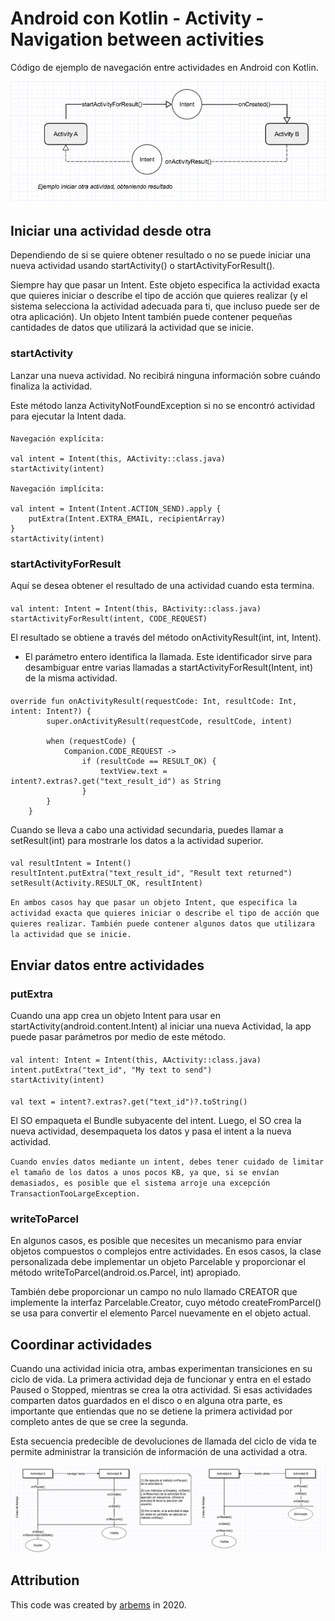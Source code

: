 # Android con Kotlin - Activity - Navigation between activities

Código de ejemplo de navegación entre actividades en Android con Kotlin.

![Lifecycle Activity](https://github.com/arbems/Android-with-Kotlin-Activity/blob/master/activity-(navigation-between-activities)/0001.png)
               
## Iniciar una actividad desde otra

Dependiendo de si se quiere obtener resultado o no se puede  iniciar una nueva actividad usando startActivity() o startActivityForResult(). 

Siempre hay que pasar un Intent. Este objeto especifica la actividad exacta que quieres iniciar o describe el tipo de acción que quieres realizar (y el sistema selecciona la actividad adecuada para ti, que incluso puede ser de otra aplicación). Un objeto Intent también puede contener pequeñas cantidades de datos que utilizará la actividad que se inicie.

### startActivity

Lanzar una nueva actividad. No recibirá ninguna información sobre cuándo finaliza la actividad.

Este método lanza ActivityNotFoundException si no se encontró actividad para ejecutar la Intent dada.

####
    Navegación explícita:
    
    val intent = Intent(this, AActivity::class.java)
    startActivity(intent)
    
    Navegación implícita:
    
    val intent = Intent(Intent.ACTION_SEND).apply {
        putExtra(Intent.EXTRA_EMAIL, recipientArray)
    }
    startActivity(intent)

### startActivityForResult

Aquí se desea obtener el resultado de una actividad cuando esta termina.

####
    val intent: Intent = Intent(this, BActivity::class.java)
    startActivityForResult(intent, CODE_REQUEST)
  

El resultado se obtiene a través del método onActivityResult(int, int, Intent).

* El parámetro entero identifica la llamada. Este identificador sirve para desambiguar entre varias llamadas a startActivityForResult(Intent, int) de la misma actividad.

####
    
    override fun onActivityResult(requestCode: Int, resultCode: Int, intent: Intent?) {
            super.onActivityResult(requestCode, resultCode, intent)
    
            when (requestCode) {
                Companion.CODE_REQUEST ->
                    if (resultCode == RESULT_OK) {
                        textView.text = intent?.extras?.get("text_result_id") as String
                    }
            }
        }
     

Cuando se lleva a cabo una actividad secundaria, puedes llamar a setResult(int) para mostrarle los datos a la actividad superior.
     
####
    val resultIntent = Intent()
    resultIntent.putExtra("text_result_id", "Result text returned")
    setResult(Activity.RESULT_OK, resultIntent)

`En ambos casos hay que pasar un objeto Intent, que especifica la actividad exacta que quieres iniciar o describe el tipo de acción que quieres realizar.
 También puede contener algunos datos que utilizara la actividad que se inicie.`


## Enviar datos entre actividades

### putExtra

Cuando una app crea un objeto Intent para usar en startActivity(android.content.Intent) al iniciar una nueva Actividad, la app puede pasar parámetros por medio de este método.

####
    val intent: Intent = Intent(this, AActivity::class.java)
    intent.putExtra("text_id", "My text to send")
    startActivity(intent)
    
####
    val text = intent?.extras?.get("text_id")?.toString()
    
El SO empaqueta el Bundle subyacente del intent. Luego, el SO crea la nueva actividad, desempaqueta los datos y pasa el intent a la nueva actividad.

`Cuando envíes datos mediante un intent, debes tener cuidado de limitar el tamaño de los datos a unos pocos KB, ya que, si se envían demasiados, es posible que el sistema arroje una excepción TransactionTooLargeException.`

### writeToParcel

En algunos casos, es posible que necesites un mecanismo para enviar objetos compuestos o complejos entre actividades. En esos casos, la clase personalizada debe implementar un objeto Parcelable y proporcionar el método writeToParcel(android.os.Parcel, int) apropiado.

También debe proporcionar un campo no nulo llamado CREATOR que implemente la interfaz Parcelable.Creator, cuyo método createFromParcel() se usa para convertir el elemento Parcel nuevamente en el objeto actual.

## Coordinar actividades

Cuando una actividad inicia otra, ambas experimentan transiciones en su ciclo de vida. La primera actividad deja de funcionar y entra en el estado Paused o Stopped, mientras se crea la otra actividad. Si esas actividades comparten datos guardados en el disco o en alguna otra parte, es importante que entiendas que no se detiene la primera actividad por completo antes de que se cree la segunda.

Esta secuencia predecible de devoluciones de llamada del ciclo de vida te permite administrar la transición de información de una actividad a otra.

![Lifecycle Activity](https://github.com/arbems/Android-with-Kotlin-Activity/blob/master/activity-(navigation-between-activities)/0002.png)

## Attribution

This code was created by [arbems](https://github.com/arbems) in 2020.